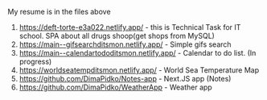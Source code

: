 My resume is in the files above

1. https://deft-torte-e3a022.netlify.app/ - this is Technical Task for IT school. SPA about all drugs shoop(get shops from MySQL)
2. https://main--gifsearchditsmon.netlify.app/ - Simple gifs search
3. https://main--calendartododitsmon.netlify.app/ - Calendar to do list. (In progress)
4. https://worldseatempditsmon.netlify.app/ - World Sea Temperature Map
6. https://github.com/DimaPidko/Notes-app - Next.JS app (Notes)
7. https://github.com/DimaPidko/WeatherApp - Weather app

